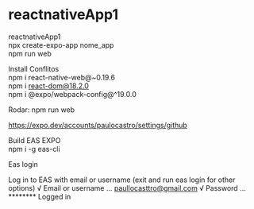 # reactnativeApp1
reactnativeApp1<br>
npx create-expo-app nome_app<br>
npm run web<br>

Install Conflitos<br>
npm i react-native-web@~0.19.6<br>
npm i react-dom@18.2.0<br>
npm i @expo/webpack-config@^19.0.0<br> 

Rodar: npm run web<br>

https://expo.dev/accounts/paulocastro/settings/github<br>

Build EAS EXPO<br>
npm i -g eas-cli<br>

Eas login<br>

Log in to EAS with email or username (exit and run eas login for other options)
√ Email or username ... paullocasttro@gmail.com
√ Password ... ********
Logged in
